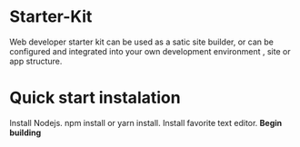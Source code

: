 # Starter-Kit
Web developer starter kit can be used as a satic site builder, or can be configured and integrated into your own development environment , site or app structure.

# Quick start instalation
Install Nodejs.
npm install or yarn install.
Install favorite text editor.
**Begin building**
